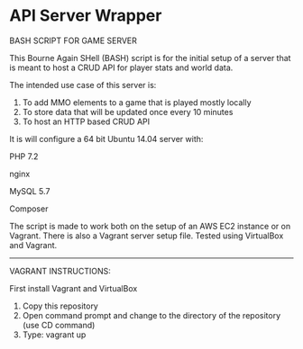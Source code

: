 # API Server Wrapper

BASH SCRIPT FOR GAME SERVER 

This Bourne Again SHell (BASH) script is for the initial setup of a server
that is meant to host a CRUD API for player stats and world data.  

The intended use case of this server is:

1. To add MMO elements to a game that is played mostly locally
2. To store data that will be updated once every 10 minutes
3. To host an HTTP based CRUD API 


It is will configure a 64 bit Ubuntu 14.04 server with:

PHP 7.2

nginx

MySQL 5.7

Composer






The script is made to work both on the setup of an AWS EC2 instance or on Vagrant.
There is also a Vagrant server setup file.  Tested using VirtualBox and Vagrant.

-------------------------------------------------------------------------------------------

VAGRANT INSTRUCTIONS:

First install Vagrant and VirtualBox

1. Copy this repository
2. Open command prompt and change to the directory of the repository (use CD command) 
3. Type: vagrant up 


